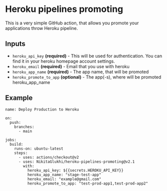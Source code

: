 # Heroku pipelines promoting

This is a very simple GitHub action, that allows you promote your applications throw
Heroku pipeline.


## Inputs
* `heroku_api_key` **(required)** - This will be used for authentication. You can find it in your heroku homepage account settings.
* `heroku_email` **(required)** - Email that you use with heroku
* `heroku_app_name` **(required)** - The app name, that will be promoted
* `heroku_promote_to_app` **(optional)** - The app(-s), where will be promoted heroku_app_name

## Example
```
name: Deploy Production to Heroku

on:
  push:
    branches:
      - main

jobs:
  build:
    runs-on: ubuntu-latest
    steps:
      - uses: actions/checkout@v2
      - uses: NikitaGlukhi/heroku-pipelines-promoting@v2.1
        with:
          heroku_api_key: ${{secrets.HEROKU_API_KEY}}
          heroku_app_name: "stage-test-app"
          heroku_email: "example@gmail.com"
          heroku_promote_to_app: "test-prod-app1,test-prod-app2"
```
